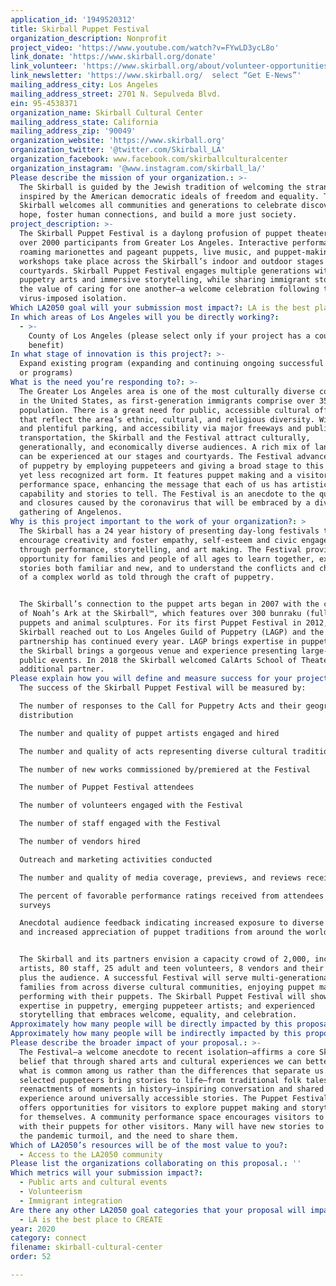 ```yaml
---
application_id: '1949520312'
title: Skirball Puppet Festival
organization_description: Nonprofit
project_video: 'https://www.youtube.com/watch?v=FYwLD3ycL8o'
link_donate: 'https://www.skirball.org/donate'
link_volunteer: 'https://www.skirball.org/about/volunteer-opportunities'
link_newsletter: 'https://www.skirball.org/  select “Get E-News”'
mailing_address_city: Los Angeles
mailing_address_street: 2701 N. Sepulveda Blvd.
ein: 95-4538371
organization_name: Skirball Cultural Center
mailing_address_state: California
mailing_address_zip: '90049'
organization_website: 'https://www.skirball.org'
organization_twitter: '@twitter.com/Skirball_LA'
organization_facebook: www.facebook.com/skirballculturalcenter
organization_instagram: '@www.instagram.com/skirball_la/'
Please describe the mission of your organization.: >-
  The Skirball is guided by the Jewish tradition of welcoming the stranger and
  inspired by the American democratic ideals of freedom and equality. The
  Skirball welcomes all communities and generations to celebrate discovery and
  hope, foster human connections, and build a more just society. 
project_description: >-
  The Skirball Puppet Festival is a daylong profusion of puppet theater serving
  over 2000 participants from Greater Los Angeles. Interactive performances,
  roaming marionettes and pageant puppets, live music, and puppet-making
  workshops take place across the Skirball’s indoor and outdoor stages and
  courtyards. Skirball Puppet Festival engages multiple generations with
  puppetry arts and immersive storytelling, while sharing immigrant stories and
  the value of caring for one another—a welcome celebration following the
  virus-imposed isolation. 
Which LA2050 goal will your submission most impact?: LA is the best place to CONNECT
In which areas of Los Angeles will you be directly working?:
  - >-
    County of Los Angeles (please select only if your project has a countywide
    benefit)
In what stage of innovation is this project?: >-
  Expand existing program (expanding and continuing ongoing successful projects
  or programs)
What is the need you’re responding to?: >-
  The Greater Los Angeles area is one of the most culturally diverse communities
  in the United States, as first-generation immigrants comprise over 35% of our
  population. There is a great need for public, accessible cultural offerings
  that reflect the area’s ethnic, cultural, and religious diversity. With free
  and plentiful parking, and accessibility via major freeways and public
  transportation, the Skirball and the Festival attract culturally,
  generationally, and economically diverse audiences. A rich mix of languages
  can be experienced at our stages and courtyards. The Festival advances the art
  of puppetry by employing puppeteers and giving a broad stage to this beloved
  yet less recognized art form. It features puppet making and a visitor
  performance space, enhancing the message that each of us has artistic
  capability and stories to tell. The Festival is an anecdote to the quarantines
  and closures caused by the coronavirus that will be embraced by a diverse
  gathering of Angelenos. 
Why is this project important to the work of your organization?: >
  The Skirball has a 24 year history of presenting day-long festivals that
  encourage creativity and foster empathy, self-esteem and civic engagement
  through performance, storytelling, and art making. The Festival provides an
  opportunity for families and people of all ages to learn together, experience
  stories both familiar and new, and to understand the conflicts and challenges
  of a complex world as told through the craft of puppetry. 


  The Skirball’s connection to the puppet arts began in 2007 with the creation
  of Noah’s Ark at the Skirball™, which features over 300 bunraku (full-body)
  puppets and animal sculptures. For its first Puppet Festival in 2012, the
  Skirball reached out to Los Angeles Guild of Puppetry (LAGP) and the
  partnership has continued every year. LAGP brings expertise in puppet arts and
  the Skirball brings a gorgeous venue and experience presenting large-scale
  public events. In 2018 the Skirball welcomed CalArts School of Theater as an
  additional partner. 
Please explain how you will define and measure success for your project.: >
  The success of the Skirball Puppet Festival will be measured by:

  The number of responses to the Call for Puppetry Acts and their geographic
  distribution

  The number and quality of puppet artists engaged and hired

  The number and quality of acts representing diverse cultural traditions

  The number of new works commissioned by/premiered at the Festival

  The number of Puppet Festival attendees

  The number of volunteers engaged with the Festival

  The number of staff engaged with the Festival

  The number of vendors hired

  Outreach and marketing activities conducted

  The number and quality of media coverage, previews, and reviews received

  The percent of favorable performance ratings received from attendees via
  surveys

  Anecdotal audience feedback indicating increased exposure to diverse cultures
  and increased appreciation of puppet traditions from around the world.


  The Skirball and its partners envision a capacity crowd of 2,000, including 50
  artists, 80 staff, 25 adult and teen volunteers, 8 vendors and their staff,
  plus the audience. A successful Festival will serve multi-generational
  families from across diverse cultural communities, enjoying puppet making and
  performing with their puppets. The Skirball Puppet Festival will showcase
  expertise in puppetry, emerging puppeteer artists; and experienced
  storytelling that embraces welcome, equality, and celebration. 
Approximately how many people will be directly impacted by this proposal?: '2000'
Approximately how many people will be indirectly impacted by this proposal?: '500'
Please describe the broader impact of your proposal.: >-
  The Festival—a welcome anecdote to recent isolation—affirms a core Skirball
  belief that through shared arts and cultural experiences we can better see
  what is common among us rather than the differences that separate us. The
  selected puppeteers bring stories to life—from traditional folk tales to
  reenactments of moments in history—inspiring conversation and shared
  experience around universally accessible stories. The Puppet Festival also
  offers opportunities for visitors to explore puppet making and storytelling
  for themselves. A community performance space encourages visitors to “perform”
  with their puppets for other visitors. Many will have new stories to tell from
  the pandemic turmoil, and the need to share them. 
Which of LA2050’s resources will be of the most value to you?:
  - Access to the LA2050 community
Please list the organizations collaborating on this proposal.: ''
Which metrics will your submission impact?:
  - Public arts and cultural events
  - Volunteerism
  - Immigrant integration
Are there any other LA2050 goal categories that your proposal will impact?:
  - LA is the best place to CREATE
year: 2020
category: connect
filename: skirball-cultural-center
order: 52

---
```

